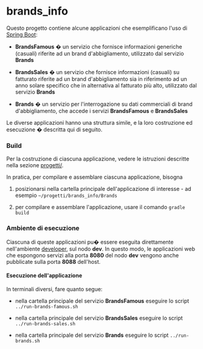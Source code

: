 # brands_info

Questo progetto contiene alcune applicazioni
che esemplificano l'uso di [Spring Boot](https://projects.spring.io/spring-boot/):  

* **BrandsFamous** � un servizio che fornisce informazioni generiche (casuali) riferite ad un brand d'abbigliamento, utilizzato dal servizio **Brands**

* **BrandsSales** � un servizio che fornisce informazioni (casuali) su fatturato riferite ad un brand d'abbigliamento sia in riferimento ad un anno solare specifico che in alternativa al fatturato più alto, utilizzato dal servizio **Brands**

* **Brands** � un servizio per l'interrogazione su dati commerciali di brand d'abbigliamento, che accede i servizi **BrandsFamous** e **BrandsSales**

Le diverse applicazioni hanno una struttura simile,
e la loro costruzione ed esecuzione � descritta qui di seguito.

### Build  

Per la costruzione di ciascuna applicazione, vedere le istruzioni
descritte nella sezione [progetti/](../).

In pratica, per compilare e assemblare ciascuna applicazione, bisogna

1. posizionarsi nella cartella principale dell'applicazione di interesse - ad esempio `~/progetti/brands_info/Brands`

2. per compilare e assemblare l'applicazione, usare il comando `gradle build`

### Ambiente di esecuzione

Ciascuna di queste applicazioni pu� essere eseguita direttamente nell'ambiente
[developer](../../ambienti/developer/), sul nodo **dev**.
In questo modo, le applicazioni web che espongono servizi alla porta **8080** del nodo **dev**
vengono anche pubblicate sulla porta **8088** dell'host.

#### Esecuzione dell'applicazione

In terminali diversi, fare quanto segue:

* nella cartella principale del servizio **BrandsFamous** eseguire lo script `../run-brands-famous.sh`

* nella cartella principale del servizio **BrandsSales** eseguire lo script `../run-brands-sales.sh`

* nella cartella principale del servizio **Brands** eseguire lo script `../run-brands.sh`
